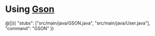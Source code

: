 # Using [Gson](http://mvnrepository.com/artifact/com.google.code.gson/gson)

@[]({
  "stubs": ["src/main/java/GSON.java", "src/main/java/User.java"],
  "command": "GSON"
})

